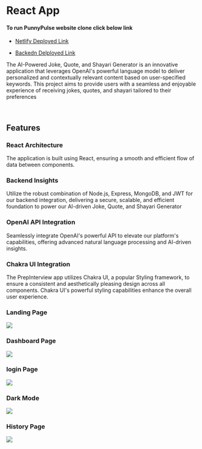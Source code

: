 <h1> React App</h1>

<h4> To run PunnyPulse website clone click below link</h4>
<ul> <li><a href=""> Netlify Deployed Link </a></li> </ul>
<ul> <li><a href=""> Backedn Delployed Link </a></li> </ul>

<div> <p>The AI-Powered Joke, Quote, and Shayari Generator is an innovative application that leverages OpenAI's powerful language model to deliver personalized and contextually relevant content based on user-specified keywords. This project aims to provide users with a seamless and enjoyable experience of receiving jokes, quotes, and shayari tailored to their preferences</p>
<br />
<h2>Features</h2>

<h3>React Architecture </h3>
<p>The application is built using React, ensuring a smooth and efficient flow of data between components. </p>

<h3>Backend Insights</h3>
<p>Utilize the robust combination of Node.js, Express, MongoDB, and JWT for our backend integration, delivering a secure, scalable, and efficient foundation to power our AI-driven Joke, Quote, and Shayari Generator</p>

<h3>OpenAI API Integration</h3>
<p>Seamlessly integrate OpenAI's powerful API to elevate our platform's capabilities, offering advanced natural language processing and AI-driven insights.</p>

<h3> Chakra UI Integration </h3>
<p> The PrepInterview app utilizes Chakra UI, a popular  Styling framework, to ensure a consistent and aesthetically pleasing design across all components. Chakra UI's powerful styling capabilities enhance the overall user experience.</p>



</div>

<div>

<div> <h3> Landing Page </h3> 
  
  <img src="https://i.ibb.co/W5qvdM0/landing.png"/>
 </div>

<div> <h3>Dashboard Page</h3> 
  
  <img src="https://i.ibb.co/0sksgcT/Generate.png"/>
  </div>

<div> <h3>login Page </h3> 
  
  <img src="https://i.ibb.co/LQYVzzm/login.png"/>
  </div>

<div> <h3>Dark Mode </h3> 
  
  <img src="https://i.ibb.co/JsmRwN8/Dark.png"/>
  </div>
  

  <div> <h3>History Page </h3> 
  
  <img src="https://i.ibb.co/0YLMfcX/history.png"/>
  </div>
  
</div>
